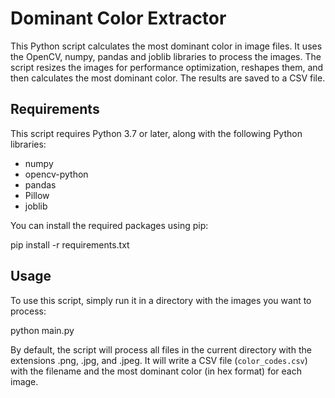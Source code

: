 # Dominant Color Extractor

This Python script calculates the most dominant color in image files. It uses the OpenCV, numpy, pandas and joblib libraries to process the images. The script resizes the images for performance optimization, reshapes them, and then calculates the most dominant color. The results are saved to a CSV file.

## Requirements

This script requires Python 3.7 or later, along with the following Python libraries:

- numpy
- opencv-python
- pandas
- Pillow
- joblib

You can install the required packages using pip:

pip install -r requirements.txt

## Usage

To use this script, simply run it in a directory with the images you want to process:

python main.py


By default, the script will process all files in the current directory with the extensions .png, .jpg, and .jpeg. It will write a CSV file (`color_codes.csv`) with the filename and the most dominant color (in hex format) for each image.


